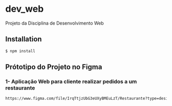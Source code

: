 # dev_web
Projeto da Disciplina de Desenvolvimento Web


## Installation

```bash
$ npm install
```

## Prótotipo do Projeto no Figma

### 1- Aplicação Web para cliente realizar pedidos a um restaurante
```bash
https://www.figma.com/file/IrqTtjzUbG3eUXyBMEuLzT/Restaurante?type=design&node-id=247-1997&mode=design&t=mX8uVvC4I6mQFezf-0
```